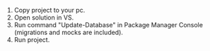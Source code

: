 1. Copy project to your pc.
2. Open solution in VS.
3. Run command "Update-Database" in Package Manager Console (migrations and mocks are included).
4. Run project.